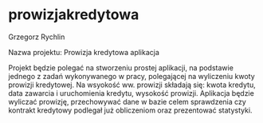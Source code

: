 # prowizjakredytowa

Grzegorz Rychlin

Nazwa projektu: Prowizja kredytowa aplikacja

Projekt będzie polegać na stworzeniu prostej aplikacji, na podstawie jednego z zadań wykonywanego w pracy, polegającej na wyliczeniu kwoty prowizji kredytowej.
Na wsyokość ww. prowizji składają się: kwota kredytu, data zawarcia i uruchomienia kredytu, wysokość prowizji.
Aplikacja będzie wyliczać prowizję, przechowywać dane w bazie celem sprawdzenia czy kontrakt kredytowy podlegał już obliczeniom oraz prezentować statystyki.
